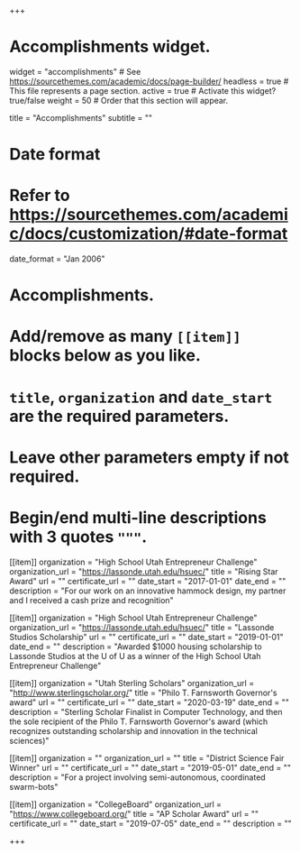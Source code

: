 +++
# Accomplishments widget.
widget = "accomplishments"  # See https://sourcethemes.com/academic/docs/page-builder/
headless = true  # This file represents a page section.
active = true  # Activate this widget? true/false
weight = 50  # Order that this section will appear.

title = "Accomplish&shy;ments"
subtitle = ""

# Date format
#   Refer to https://sourcethemes.com/academic/docs/customization/#date-format
date_format = "Jan 2006"

# Accomplishments.
#   Add/remove as many `[[item]]` blocks below as you like.
#   `title`, `organization` and `date_start` are the required parameters.
#   Leave other parameters empty if not required.
#   Begin/end multi-line descriptions with 3 quotes `"""`.


[[item]]
  organization = "High School Utah Entrepreneur Challenge"
  organization_url = "https://lassonde.utah.edu/hsuec/"
  title = "Rising Star Award"
  url = ""
  certificate_url = ""
  date_start = "2017-01-01"
  date_end = ""
  description = "For our work on an innovative hammock design, my partner and I received a cash prize and recognition"

[[item]]
  organization = "High School Utah Entrepreneur Challenge"
  organization_url = "https://lassonde.utah.edu/hsuec/"
  title = "Lassonde Studios Scholarship"
  url = ""
  certificate_url = ""
  date_start = "2019-01-01"
  date_end = ""
  description = "Awarded $1000 housing scholarship to Lassonde Studios at the U of U as a winner of the High School Utah Entrepreneur Challenge"

[[item]]
  organization = "Utah Sterling Scholars"
  organization_url = "http://www.sterlingscholar.org/"
  title = "Philo T. Farnsworth Governor's award"
  url = ""
  certificate_url = ""
  date_start = "2020-03-19"
  date_end = ""
  description = "Sterling Scholar Finalist in Computer Technology, and then the sole recipient of the Philo T. Farnsworth Governor's award (which recognizes outstanding scholarship and innovation in the technical sciences)"

[[item]]
  organization = ""
  organization_url = ""
  title = "District Science Fair Winner"
  url = ""
  certificate_url = ""
  date_start = "2019-05-01"
  date_end = ""
  description = "For a project involving semi-autonomous, coordinated swarm-bots"
  
[[item]]
  organization = "CollegeBoard"
  organization_url = "https://www.collegeboard.org/"
  title = "AP Scholar Award"
  url = ""
  certificate_url = ""
  date_start = "2019-07-05"
  date_end = ""
  description = ""

+++
